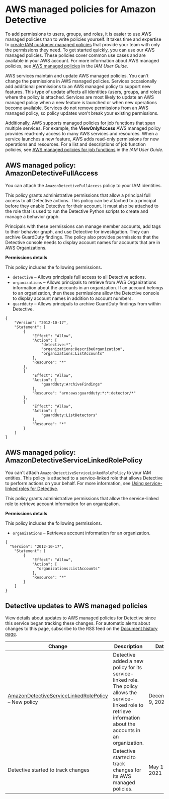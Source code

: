# AWS managed policies for Amazon Detective<a name="security-iam-awsmanpol"></a>

To add permissions to users, groups, and roles, it is easier to use AWS managed policies than to write policies yourself\. It takes time and expertise to [create IAM customer managed policies](https://docs.aws.amazon.com/IAM/latest/UserGuide/access_policies_create-console.html) that provide your team with only the permissions they need\. To get started quickly, you can use our AWS managed policies\. These policies cover common use cases and are available in your AWS account\. For more information about AWS managed policies, see [AWS managed policies](https://docs.aws.amazon.com/IAM/latest/UserGuide/access_policies_managed-vs-inline.html#aws-managed-policies) in the *IAM User Guide*\.

AWS services maintain and update AWS managed policies\. You can't change the permissions in AWS managed policies\. Services occasionally add additional permissions to an AWS managed policy to support new features\. This type of update affects all identities \(users, groups, and roles\) where the policy is attached\. Services are most likely to update an AWS managed policy when a new feature is launched or when new operations become available\. Services do not remove permissions from an AWS managed policy, so policy updates won't break your existing permissions\.

Additionally, AWS supports managed policies for job functions that span multiple services\. For example, the **ViewOnlyAccess** AWS managed policy provides read\-only access to many AWS services and resources\. When a service launches a new feature, AWS adds read\-only permissions for new operations and resources\. For a list and descriptions of job function policies, see [AWS managed policies for job functions](https://docs.aws.amazon.com/IAM/latest/UserGuide/access_policies_job-functions.html) in the *IAM User Guide*\.







## AWS managed policy: AmazonDetectiveFullAccess<a name="security-iam-awsmanpol-amazondetectivefullaccess"></a>

You can attach the `AmazonDetectiveFullAccess` policy to your IAM identities\.

This policy grants administrative permissions that allow a principal full access to all Detective actions\. This policy can be attached to a principal before they enable Detective for their account\. It must also be attached to the role that is used to run the Detective Python scripts to create and manage a behavior graph\.

Principals with these permissions can manage member accounts, add tags to their behavior graph, and use Detective for investigation\. They can archive GuardDuty findings\. The policy also provides permissions that the Detective console needs to display account names for accounts that are in AWS Organizations\.

**Permissions details**

This policy includes the following permissions\.
+ `detective` – Allows principals full access to all Detective actions\.
+ `organizations` – Allows principals to retrieve from AWS Organizations information about the accounts in an organization\. If an account belongs to an organization, then these permissions allow the Detective console to display account names in addition to account numbers\.
+ `guardduty` – Allows principals to archive GuardDuty findings from within Detective\.



```
{
    "Version": "2012-10-17",
    "Statement": [
        {
            "Effect": "Allow",
            "Action": [
                "detective:*",
                "organizations:DescribeOrganization",
                "organizations:ListAccounts"
            ],
            "Resource": "*"
        },
        {
            "Effect": "Allow",
            "Action": [
                "guardduty:ArchiveFindings"
            ],
            "Resource": "arn:aws:guardduty:*:*:detector/*"
        },
        {
            "Effect": "Allow",
            "Action": [
                "guardduty:ListDetectors"
            ],
            "Resource": "*"
        }
    ]
}
```

## AWS managed policy: AmazonDetectiveServiceLinkedRolePolicy<a name="security-iam-awsmanpol-amazondetectiveservicelinkedrolepolicy"></a>

You can't attach `AmazonDetectiveServiceLinkedRolePolicy` to your IAM entities\. This policy is attached to a service\-linked role that allows Detective to perform actions on your behalf\. For more information, see [Using service\-linked roles for Detective](using-service-linked-roles.md)\.



This policy grants administrative permissions that allow the service\-linked role to retrieve account information for an organization\.

**Permissions details**

This policy includes the following permissions\.


+ `organizations` – Retrieves account information for an organization\.



```
{
  "Version": "2012-10-17",
    "Statement": [
        {
            "Effect": "Allow",
            "Action": [
              "organizations:ListAccounts"
            ],
            "Resource": "*"
        }
    ]
}
```

## Detective updates to AWS managed policies<a name="security-iam-awsmanpol-updates"></a>

View details about updates to AWS managed policies for Detective since this service began tracking these changes\. For automatic alerts about changes to this page, subscribe to the RSS feed on the [Document history page](doc-history.md)\.








| Change | Description | Date | 
| --- | --- | --- | 
|  [AmazonDetectiveServiceLinkedRolePolicy](#security-iam-awsmanpol-amazondetectiveservicelinkedrolepolicy) – New policy  |  Detective added a new policy for its service\-linked role\. The policy allows the service\-linked role to retrieve information about the accounts in an organization\.  | December 9, 2021 | 
|  Detective started to track changes  |  Detective started to track changes for its AWS managed policies\.  | May 10, 2021 | 